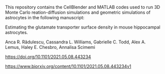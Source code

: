 This repository contains the CellBlender and MATLAB codes used to run 3D Monte Carlo reation-diffusion simulations and geometric simulations of astrocytes in the following manuscript:

Estimating the glutamate transporter surface density in mouse hippocampal astrocytes.

Anca R. Rădulescu, Cassandra L. Williams,  Gabrielle C. Todd,  Alex A. Lemus, Haley E. Chesbro,  Annalisa Scimemi

https://doi.org/10.1101/2021.05.08.443234

https://www.biorxiv.org/content/10.1101/2021.05.08.443234v1
